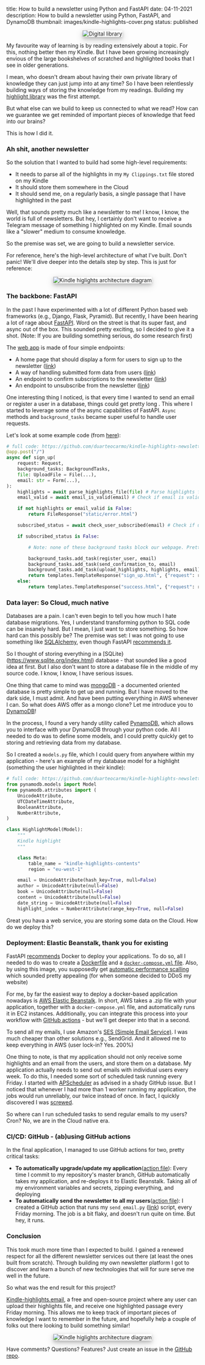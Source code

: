 title: How to build a newsletter using Python and FastAPI
date: 04-11-2021
description: How to build a newsletter using Python, FastAPI, and DynamoDB
thumbnail: images/kindle-highlights-cover.png
status: published

<center>
<img src="{static}/images/kindle-highlights-cover.png" alt="Digital library" style="max-width:100%; box-shadow: 0 4px 8px 0 rgba(0, 0, 0, 0.2), 0 6px 20px 0 rgba(0, 0, 0, 0.19);">
</center>

My favourite way of learning is by reading extensively about a topic. For this, nothing better then my Kindle. But I have been growing increasingly envious of the large bookshelves of scratched and highlighted books that I see in older generations. 

I mean, who doesn't dream about having their own private library of knowledge they can just jump into at any time? So I have been relentlessly building ways of storing the knowledge from my readings. Building my [highlight library](https://duarteocarmo.com/blog/managing-kindle-highlights-with-python-and-github.html) was the first attempt.

But what else can we build to keep us connected to what we read? How can we guarantee we get reminded of important pieces of knowledge that feed into our brains?

This is how I did it. 

### Ah shit, another newsletter 

So the solution that I wanted to build had some high-level requirements:

- It needs to parse all of the highlights in my `My Clippings.txt` file stored on my Kindle
- It should store them somewhere in the Cloud
- It should send me, on a regularly basis, a single passage that I have highlighted in the past

Well, that sounds pretty much like a newsletter to me! I know, I know, the world is full of newsletters. But hey, I certainly don't want to receive a Telegram message of something I highlighted on my Kindle. Email sounds like a "slower" medium to consume knowledge. 

So the premise was set, we are going to build a newsletter service. 

For reference, here's the high-level architecture of what I've built. Don't panic! We'll dive deeper into the details step by step. This is just for reference:

<center>
<img src="{static}/images/kindle-highlights-architecture.png" alt="Kindle higlights architecture diagram" style="max-width:100%; box-shadow: 0 4px 8px 0 rgba(0, 0, 0, 0.2), 0 6px 20px 0 rgba(0, 0, 0, 0.19);">
</center>

### The backbone: FastAPI

In the past I have experimented with a lot of different Python based web frameworks (e.g., Django, Flask, Pyramid). But recently, I have been hearing a lot of rage about [FastAPI](https://fastapi.tiangolo.com/). Word on the street is that its super fast, and async out of the box. This sounded pretty exciting, so I decided to give it a shot. (Note: If you are building something serious, do some research first)

The [web app](https://github.com/duarteocarmo/kindle-highlights-newsletter/blob/master/app/main.py#L23) is made of four simple endpoints:

- A home page that should display a form for users to sign up to the newsletter ([link](https://github.com/duarteocarmo/kindle-highlights-newsletter/blob/c6830513bbb0da05613f221102a47d3fe38409f7/app/main.py#L23))
- A way of handling submitted form data from users ([link](https://github.com/duarteocarmo/kindle-highlights-newsletter/blob/c6830513bbb0da05613f221102a47d3fe38409f7/app/main.py#L28))
- An endpoint to confirm subscriptions to the newsletter ([link](https://github.com/duarteocarmo/kindle-highlights-newsletter/blob/c6830513bbb0da05613f221102a47d3fe38409f7/app/main.py#L54))
- An endpoint to unsubscribe from the newsletter ([link](https://github.com/duarteocarmo/kindle-highlights-newsletter/blob/c6830513bbb0da05613f221102a47d3fe38409f7/app/main.py#L65))

One interesting thing I noticed, is that every time I wanted to send an email or register a user in a database, things could get pretty long . This where I started to leverage some of the async capabilities of FastAPI. `Async` methods and `background_tasks` became super useful to handle user requests. 

Let's look at some example code (from [here](https://github.com/duarteocarmo/kindle-highlights-newsletter/blob/master/app/main.py)):

```python
# full code: https://github.com/duarteocarmo/kindle-highlights-newsletter/blob/master/app/main.py
@app.post("/")
async def sign_up(
    request: Request,
    background_tasks: BackgroundTasks,
    file: UploadFile = File(...),
    email: str = Form(...),
):
    highlights = await parse_highlights_file(file) # Parse highlights from user
    email_valid = await email_is_valid(email) # Check if email is valid

    if not highlights or email_valid is False:
        return FileResponse("static/error.html")

    subscribed_status = await check_user_subscribed(email) # Check if user is subscribed

    if subscribed_status is False:

		# Note: none of these background tasks block our webpage. Pretty awesome.

        background_tasks.add_task(register_user, email)
        background_tasks.add_task(send_confirmation_to, email)
        background_tasks.add_task(upload_highlights, highlights, email)
        return templates.TemplateResponse("sign_up.html", {"request": request})
    else:
        return templates.TemplateResponse("success.html", {"request": request})
```

### Data layer: So Cloud, much native

Databases are a pain. I can't even begin to tell you how much I hate database migrations. Yes, I understand transforming python to SQL code can be insanely hard. But I mean, I just want to store something. So how hard can this possibly be? The premise was set: I was not going to use something like [SQLAlchemy](https://www.sqlalchemy.org/), even though FastAPI [recommends it](https://fastapi.tiangolo.com/tutorial/sql-databases/). 

So I thought of storing everything in a [SQLite}(https://www.sqlite.org/index.html) database - that sounded like a good idea at first. But I also don't want to store a database file in the middle of my source code. I know, I know, I have serious issues. 

One thing that came to mind was [mongoDB](https://www.mongodb.com/) - a documented oriented database is pretty simple to get up and running. But I have moved to the dark side, I must admit. And have been putting everything in AWS whenever I can. So what does AWS offer as a mongo clone? Let me introduce you to [DynamoDB](https://aws.amazon.com/dynamodb/)!

In the process, I found a very handy utility called [PynamoDB](https://pynamodb.readthedocs.io/en/latest/), which allows you to interface with your DynamoDB through your python code. All I needed to do was to define some models, and I could pretty quickly get to storing and retrieving data from my database. 

So I created a `models.py` file, which I could query from anywhere within my application - here's an example of my database model for a highlight (something the user highlighted in their kindle):

```python
# full code: https://github.com/duarteocarmo/kindle-highlights-newsletter/blob/master/app/models.py
from pynamodb.models import Model
from pynamodb.attributes import (
    UnicodeAttribute,
    UTCDateTimeAttribute,
    BooleanAttribute,
    NumberAttribute,
)

class HighlightModel(Model):
    """
    Kindle highlight
    """

    class Meta:
        table_name = "kindle-highlights-contents"
        region = "eu-west-1"

    email = UnicodeAttribute(hash_key=True, null=False)
    author = UnicodeAttribute(null=False)
    book = UnicodeAttribute(null=False)
    content = UnicodeAttribute(null=False)
    date_string = UnicodeAttribute(null=False)
    highlight_index = NumberAttribute(range_key=True, null=False)
```

Great you hava a web service, you are storing some data on the Cloud. How do we deploy this? 

### Deployment: Elastic Beanstalk, thank you for existing

FastAPI [recommends](https://fastapi.tiangolo.com/deployment/docker/) Docker to deploy your applications. To do so, all I needed to do was to create a [Dockerfile](https://github.com/duarteocarmo/kindle-highlights-newsletter/blob/master/Dockerfile) and a [`docker-compose.yml` file](https://github.com/duarteocarmo/kindle-highlights-newsletter/blob/master/docker-compose.yml). Also, by using this image, you supposedly get [automatic performance scalling](https://github.com/tiangolo/uvicorn-gunicorn-fastapi-docker) which sounded pretty appealing (for when someone decided to DDoS my website)

For me, by far the easiest way to deploy a docker-based application nowadays is [AWS Elastic Beanstalk](https://aws.amazon.com/elasticbeanstalk/). In short, AWS takes a .zip file with your application, together with a `docker-compose.yml` file, and automatically runs it in EC2 instances. Additionally, you can integrate this process into your workflow with [GitHub actions](https://github.com/features/actions) - but we'll get deeper into that in a second. 

To send all my emails, I use Amazon's [SES (Simple Email Service)](https://aws.amazon.com/ses/). I was much cheaper than other solutions e.g., SendGrid. And it allowed me to keep everything in AWS (user lock-in? Yes. 200%)

One thing to note, is that my application should not only receive some highlights and an email from the users, and store them on a database. My application actually needs to send out emails with individual users every week. To do this, I needed some sort of scheduled task running every Friday. I started with [APScheduler](https://github.com/tiangolo/fastapi/issues/520#issuecomment-716969948) as advised in a shady GitHub issue. But I noticed that whenever I had more than 1 worker running my application, the jobs would run unreliably, our twice instead of once. In fact, I quickly discovered I was [screwed](https://apscheduler.readthedocs.io/en/stable/faq.html#how-do-i-share-a-single-job-store-among-one-or-more-worker-processes).

So where can I run scheduled tasks to send regular emails to my users? Cron? No, we are in the Cloud native era. 

### CI/CD: GitHub - (ab)using GitHub actions

In the final application, I managed to use GitHub actions for two, pretty critical tasks:

- **To automatically upgrade/update my application**([action file](https://github.com/duarteocarmo/kindle-highlights-newsletter/blob/master/.github/workflows/elastic_beanstalk.yml)): Every time I commit to my repository's master branch, GitHub automatically takes my application, and re-deploys it to Elastic Beanstalk. Taking all of my environment variables and secrets, zipping everything, and deploying 
- **To automatically send the newsletter to all my users**([action file](https://github.com/duarteocarmo/kindle-highlights-newsletter/blob/master/.github/workflows/send_newsletter.yml)): I created a GitHub action that runs my `send_email.py` ([link](https://github.com/duarteocarmo/kindle-highlights-newsletter/blob/master/send_email.py)) script, every Friday morning. The job is a bit flaky, and doesn't run quite on time. But hey, it runs. 

### Conclusion

This took much more time than I expected to build. I gained a renewed respect for all the different newsletter services out there (at least the ones built from scratch). Through building my own newsletter platform I got to discover and learn a bunch of new technologies that will for sure serve me well in the future. 

So what was the end result for this project? 

[Kindle-highlights.email](https://kindle-highlights.email/), a free and open-source project where any user can upload their highlights file, and receive one highlighted passage every Friday morning. This allows me to keep track of important pieces of knowledge I want to remember in the future, and hopefully help a couple of folks out there looking to build something similar!

<center>
<img src="{static}/images/kindle-highlights.png" alt="Kindle higlights architecture diagram" style="max-width:100%; box-shadow: 0 4px 8px 0 rgba(0, 0, 0, 0.2), 0 6px 20px 0 rgba(0, 0, 0, 0.19);">
</center>

Have comments? Questions? Features? Just create an issue in the [GitHub repo](https://github.com/duarteocarmo/kindle-highlights-newsletter).
